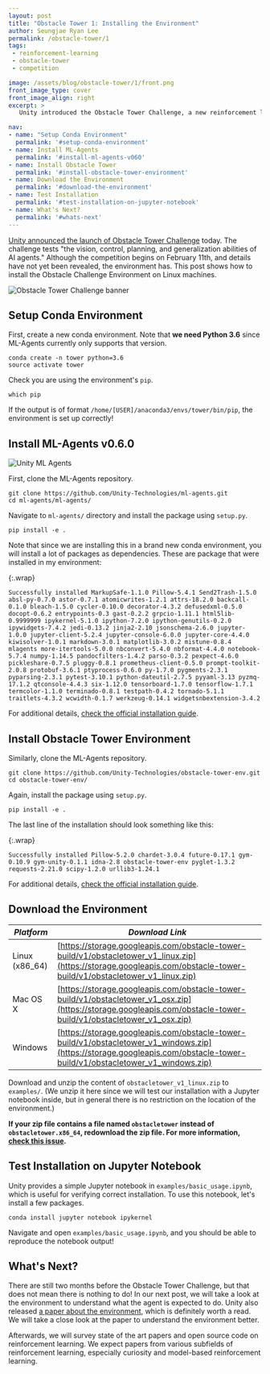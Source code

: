 ```yaml
---
layout: post
title: "Obstacle Tower 1: Installing the Environment"
author: Seungjae Ryan Lee
permalink: /obstacle-tower/1
tags:
 - reinforcement-learning
 - obstacle-tower
 - competition

image: /assets/blog/obstacle-tower/1/front.png
front_image_type: cover
front_image_align: right
excerpt: >
   Unity introduced the Obstacle Tower Challenge, a new reinforcement learning contest with a difficult environment. In this post, we guide the readers on installing the environment on Linux using conda.

nav:
- name: "Setup Conda Environment"
  permalink: '#setup-conda-environment'
- name: Install ML-Agents
  permalink: '#install-ml-agents-v060'
- name: Install Obstacle Tower
  permalink: '#install-obstacle-tower-environment'
- name: Download the Environment
  permalink: '#download-the-environment'
- name: Test Installation
  permalink: '#test-installation-on-jupyter-notebook'
- name: What's Next?
  permalink: '#whats-next'
---
```


[Unity announced the launch of Obstacle Tower Challenge](https://blogs.unity3d.com/2019/01/28/obstacle-tower-challenge-test-the-limits-of-intelligence-systems/) today. The challenge tests "the vision, control, planning, and generalization abilities of AI agents." Although the competition begins on February 11th, and details have not yet been revealed, the environment has. This post shows how to install the Obstacle Challenge Environment on Linux machines.

<div class="w80" style="margin: 10px auto;">
  <img src="{{ absolute_url }}/assets/blog/obstacle-tower/1/banner.jpg" alt="Obstacle Tower Challenge banner">
</div>

## Setup Conda Environment

First, create a new conda environment. Note that **we need Python 3.6** since ML-Agents currently only supports that version.

```
conda create -n tower python=3.6
source activate tower
```

Check you are using the environment's `pip`.

```
which pip
```

If the output is of format `/home/[USER]/anaconda3/envs/tower/bin/pip`, the environment is set up correctly!


## Install ML-Agents v0.6.0

<div class="w50" style="margin: 10px auto;">
  <img src="{{ absolute_url }}/assets/blog/obstacle-tower/1/ml_agents.jpg" alt="Unity ML Agents">
</div>

First, clone the ML-Agents repository.

```
git clone https://github.com/Unity-Technologies/ml-agents.git
cd ml-agents/ml-agents/
```

Navigate to `ml-agents/` directory and install the package using `setup.py`.

```
pip install -e .
```

Note that since we are installing this in a brand new conda environment, you will install a lot of packages as dependencies. These are package that were installed in my environment:

{:.wrap}
```
Successfully installed MarkupSafe-1.1.0 Pillow-5.4.1 Send2Trash-1.5.0 absl-py-0.7.0 astor-0.7.1 atomicwrites-1.2.1 attrs-18.2.0 backcall-0.1.0 bleach-1.5.0 cycler-0.10.0 decorator-4.3.2 defusedxml-0.5.0 docopt-0.6.2 entrypoints-0.3 gast-0.2.2 grpcio-1.11.1 html5lib-0.9999999 ipykernel-5.1.0 ipython-7.2.0 ipython-genutils-0.2.0 ipywidgets-7.4.2 jedi-0.13.2 jinja2-2.10 jsonschema-2.6.0 jupyter-1.0.0 jupyter-client-5.2.4 jupyter-console-6.0.0 jupyter-core-4.4.0 kiwisolver-1.0.1 markdown-3.0.1 matplotlib-3.0.2 mistune-0.8.4 mlagents more-itertools-5.0.0 nbconvert-5.4.0 nbformat-4.4.0 notebook-5.7.4 numpy-1.14.5 pandocfilters-1.4.2 parso-0.3.2 pexpect-4.6.0 pickleshare-0.7.5 pluggy-0.8.1 prometheus-client-0.5.0 prompt-toolkit-2.0.8 protobuf-3.6.1 ptyprocess-0.6.0 py-1.7.0 pygments-2.3.1 pyparsing-2.3.1 pytest-3.10.1 python-dateutil-2.7.5 pyyaml-3.13 pyzmq-17.1.2 qtconsole-4.4.3 six-1.12.0 tensorboard-1.7.0 tensorflow-1.7.1 termcolor-1.1.0 terminado-0.8.1 testpath-0.4.2 tornado-5.1.1 traitlets-4.3.2 wcwidth-0.1.7 werkzeug-0.14.1 widgetsnbextension-3.4.2
```

For additional details, [check the official installation guide](https://github.com/Unity-Technologies/ml-agents/blob/master/docs/Installation.md).

## Install Obstacle Tower Environment

Similarly, clone the ML-Agents repository.

```
git clone https://github.com/Unity-Technologies/obstacle-tower-env.git
cd obstacle-tower-env/
```

Again, install the package using `setup.py`.

```
pip install -e .
```

The last line of the installation should look something like this:

{:.wrap}
```
Successfully installed Pillow-5.2.0 chardet-3.0.4 future-0.17.1 gym-0.10.9 gym-unity-0.1.1 idna-2.8 obstacle-tower-env pyglet-1.3.2 requests-2.21.0 scipy-1.2.0 urllib3-1.24.1
```

For additional details, [check the official installation guide](https://github.com/Unity-Technologies/obstacle-tower-env#installation).

## Download the Environment

| *Platform*     | *Download Link*                                                                     |
| --- | --- |
| Linux (x86_64) | [https://storage.googleapis.com/obstacle-tower-build/v1/obstacletower_v1_linux.zip](https://storage.googleapis.com/obstacle-tower-build/v1/obstacletower_v1_linux.zip)   |
| Mac OS X       | [https://storage.googleapis.com/obstacle-tower-build/v1/obstacletower_v1_osx.zip](https://storage.googleapis.com/obstacle-tower-build/v1/obstacletower_v1_osx.zip)     |
| Windows        | [https://storage.googleapis.com/obstacle-tower-build/v1/obstacletower_v1_windows.zip](https://storage.googleapis.com/obstacle-tower-build/v1/obstacletower_v1_windows.zip) |

Download and unzip the content of `obstacletower_v1_linux.zip` to `examples/`. (We unzip it here since we will test our installation with a Jupyter notebook inside, but in general there is no restriction on the location of the environment.)

**If your zip file contains a file named `obstacletower` instead of  `obstacletower.x86_64`, redownload the zip file. For more information, [check this issue](https://github.com/Unity-Technologies/obstacle-tower-env/issues/14).**

## Test Installation on Jupyter Notebook

Unity provides a simple Jupyter notebook in `examples/basic_usage.ipynb`, which is useful for verifying correct installation. To use this notebook, let's install a few packages.

```
conda install jupyter notebook ipykernel
```

Navigate and open `examples/basic_usage.ipynb`, and you should be able to reproduce the notebook output!

## What's Next?

There are still two months before the Obstacle Tower Challenge, but that does not mean there is nothing to do! In our next post, we will take a look at the environment to understand what the agent is expected to do. Unity also released [a paper about the environment](https://storage.googleapis.com/obstacle-tower-build/Obstacle_Tower_Paper_Final.pdf), which is definitely worth a read. We will take a close look at the paper to understand the environment better.

Afterwards, we will survey state of the art papers and open source code on reinforcement learning. We expect papers from various subfields of reinforcement learning, especially curiosity and model-based reinforcement learning.
